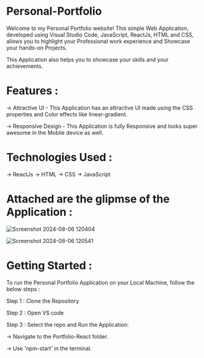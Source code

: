 # Personal-Portfolio
Welcome to my Personal Portfolio website! This simple Web Application, developed using Visual Studio Code, JavaScript, ReactJs, HTML and CSS, allows you to highlight your Professional work experience and Showcase your hands-on Projects.

This Application also helps you to showcase your skills and your achievements.

# Features : 
-> Attractive UI - This Application has an attractive UI made using the CSS properties and Color effects like linear-gradient.

-> Responsive Design - This Application is fully Responsive and looks super awesome in the Mobile device as well.

# Technologies Used :
-> ReactJs
-> HTML
-> CSS
-> JavaScript

# Attached are the glipmse of the Application :
![Screenshot 2024-08-06 120404](https://github.com/user-attachments/assets/bbf7bd4c-f206-408b-99ca-b8a98d682010)

![Screenshot 2024-08-06 120541](https://github.com/user-attachments/assets/0ba03528-fe45-4602-a1c0-67cbec363ac5)


# Getting Started :
To run the Personal Portfolio Application on your Local Machine, follow the below steps :

Step 1 : Clone the Repository

Step 2 : Open VS code

Step 3 : Select the repo and Run the Application:

-> Navigate to the Portfolio-React folder.

-> Use 'npm-start' in the terminal.

